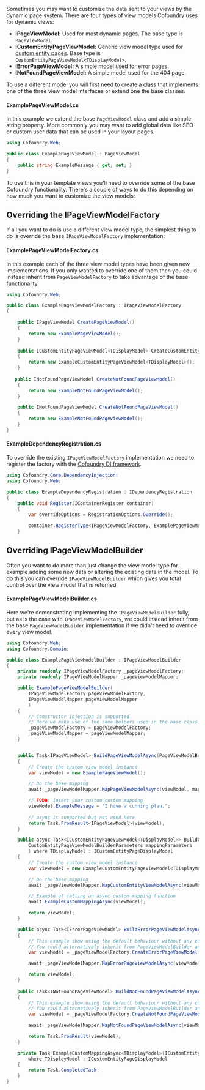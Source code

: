 ﻿Sometimes you may want to customize the data sent to your views by the dynamic page system. There are four types of view models Cofoundry uses for dynamic views:

- **IPageViewModel:** Used for most dynamic pages. The base type is `PageViewModel`.
- **ICustomEntityPageViewModel<TDisplayModel>:** Generic view model type used for [custom entity pages](Custom-Entity-Pages). Base type is `CustomEntityPageViewModel<TDisplayModel>`.
- **IErrorPageViewModel:** A simple model used for error pages. 
- **INotFoundPageViewModel:** A simple model used for the 404 page. 

To use a different model you will first need to create a class that implements one of the three view model interfaces or extend one the base classes.

#### ExamplePageViewModel.cs

In this example we extend the base `PageViewModel` class and add a simple string property. More commonly you may want to add global data like SEO or custom user data that can be used in your layout pages.

```csharp
using Cofoundry.Web;

public class ExamplePageViewModel : PageViewModel
{
    public string ExampleMessage { get; set; }
}
```

To use this in your template views you'll need to override some of the base Cofoundry functionality. There's a couple of ways to do this depending on how much you want to customize the view models:

## Overriding the IPageViewModelFactory

If all you want to do is use a different view model type, the simplest thing to do is override the base `IPageViewModelFactory` implementation:

#### ExamplePageViewModelFactory.cs

In this example each of the three view model types have been given new implementations. If you only wanted to override one of them then you could instead inherit from `PageViewModelFactory` to take advantage of the base functionality.

```csharp
using Cofoundry.Web;

public class ExamplePageViewModelFactory : IPageViewModelFactory
{

    public IPageViewModel CreatePageViewModel()
    {
        return new ExamplePageViewModel();
    }
    
    public ICustomEntityPageViewModel<TDisplayModel> CreateCustomEntityPageViewModel<TDisplayModel>() where TDisplayModel : ICustomEntityPageDisplayModel
    {
        return new ExampleCustomEntityPageViewModel<TDisplayModel>();
    }
    
   public INotFoundPageViewModel CreateNotFoundPageViewModel()
    {
        return new ExampleNotFoundPageViewModel();
    }

    public INotFoundPageViewModel CreateNotFoundPageViewModel()
    {
        return new ExampleNotFoundPageViewModel();
    }
}
```

#### ExampleDependencyRegistration.cs

To override the existing `IPageViewModelFactory` implementation we need to register the factory with the [Cofoundry DI framework](/framework/dependency-injection#overriding-registrations).

```csharp
using Cofoundry.Core.DependencyInjection;
using Cofoundry.Web;

public class ExampleDependencyRegistration : IDependencyRegistration
{
    public void Register(IContainerRegister container)
    {
        var overrideOptions = RegistrationOptions.Override();

        container.RegisterType<IPageViewModelFactory, ExamplePageViewModelFactory>(overrideOptions);
    }
```

## Overriding IPageViewModelBuilder

Often you want to do more than just change the view model type for example adding some new data or altering the existing data in the model. To do this you can override `IPageViewModelBuilder` which gives you total control over the view model that is returned.

#### ExamplePageViewModelBuilder.cs

Here we're demonstrating implementing the `IPageViewModelBuilder` fully, but as is the case with `IPageViewModelFactory`, we could instead inherit from the base `PageViewModelBuilder` implementation if we didn't need to override every view model.

```csharp
using Cofoundry.Web;
using Cofoundry.Domain;

public class ExamplePageViewModelBuilder : IPageViewModelBuilder
{
    private readonly IPageViewModelFactory _pageViewModelFactory;
    private readonly IPageViewModelMapper _pageViewModelMapper;

    public ExamplePageViewModelBuilder(
        IPageViewModelFactory pageViewModelFactory,
        IPageViewModelMapper pageViewModelMapper
        )
    {
        // Constructor injection is supported
        // Here we make use of the same helpers used in the base class
        _pageViewModelFactory = pageViewModelFactory;
        _pageViewModelMapper = pageViewModelMapper;
    }


    public Task<IPageViewModel> BuildPageViewModelAsync(PageViewModelBuilderParameters mappingParameters)
    {
        // Create the custom view model instance
        var viewModel = new ExamplePageViewModel();

        // Do the base mapping
        await _pageViewModelMapper.MapPageViewModelAsync(viewModel, mappingParameters);

        // TODO: insert your custom custom mapping
        viewModel.ExampleMessage = "I have a cunning plan.";
        
        // async is supported but not used here
        return Task.FromResult<IPageViewModel>(viewModel);
    }

    public async Task<ICustomEntityPageViewModel<TDisplayModel>> BuildCustomEntityPageViewModelAsync<TDisplayModel>(
        CustomEntityPageViewModelBuilderParameters mappingParameters
        ) where TDisplayModel : ICustomEntityPageDisplayModel
    {
        // Create the custom view model instance
        var viewModel = new ExampleCustomEntityPageViewModel<TDisplayModel>();

        // Do the base mapping
        await _pageViewModelMapper.MapCustomEntityViewModelAsync(viewModel, mappingParameters);

        // Example of calling an async custom mapping function
        await ExampleCustomMappingAsync(viewModel);

        return viewModel;
    }

    public async Task<IErrorPageViewModel> BuildErrorPageViewModelAsync(ErrorPageViewModelBuilderParameters mappingParameters)
    {
        // This example show using the default behaviour without any customization
        // You could alternatively inherit from PageViewModelBuilder and use the base implementation
        var viewModel = _pageViewModelFactory.CreateErrorPageViewModel();

        await _pageViewModelMapper.MapErrorPageViewModelAsync(viewModel, mappingParameters);

        return viewModel;
    }
    
    public Task<INotFoundPageViewModel> BuildNotFoundPageViewModelAsync(NotFoundPageViewModelBuilderParameters mappingParameters)
    {
        // This example show using the default behaviour without any customization
        // You could alternatively inherit from PageViewModelBuilder and use the base implementation
        var viewModel = _pageViewModelFactory.CreateNotFoundPageViewModel();

        await _pageViewModelMapper.MapNotFoundPageViewModelAsync(viewModel, mappingParameters);

        return Task.FromResult(viewModel);
    }

    private Task ExampleCustomMappingAsync<TDisplayModel>(ICustomEntityPageViewModel<TDisplayModel> model)
        where TDisplayModel : ICustomEntityPageDisplayModel
    {
        return Task.CompletedTask;
    }
}
```
